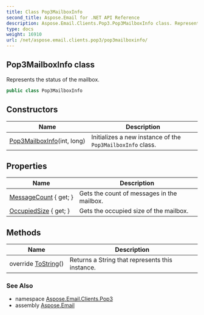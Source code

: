```yaml
---
title: Class Pop3MailboxInfo
second_title: Aspose.Email for .NET API Reference
description: Aspose.Email.Clients.Pop3.Pop3MailboxInfo class. Represents the status of the mailbox
type: docs
weight: 16910
url: /net/aspose.email.clients.pop3/pop3mailboxinfo/
---
```

## Pop3MailboxInfo class

Represents the status of the mailbox.

```csharp
public class Pop3MailboxInfo
```

## Constructors

| Name | Description |
| --- | --- |
| [Pop3MailboxInfo](pop3mailboxinfo/)(int, long) | Initializes a new instance of the `Pop3MailboxInfo` class. |

## Properties

| Name | Description |
| --- | --- |
| [MessageCount](../../aspose.email.clients.pop3/pop3mailboxinfo/messagecount/) { get; } | Gets the count of messages in the mailbox. |
| [OccupiedSize](../../aspose.email.clients.pop3/pop3mailboxinfo/occupiedsize/) { get; } | Gets the occupied size of the mailbox. |

## Methods

| Name | Description |
| --- | --- |
| override [ToString](../../aspose.email.clients.pop3/pop3mailboxinfo/tostring/)() | Returns a String that represents this instance. |

### See Also

* namespace [Aspose.Email.Clients.Pop3](../../aspose.email.clients.pop3/)
* assembly [Aspose.Email](../../)


